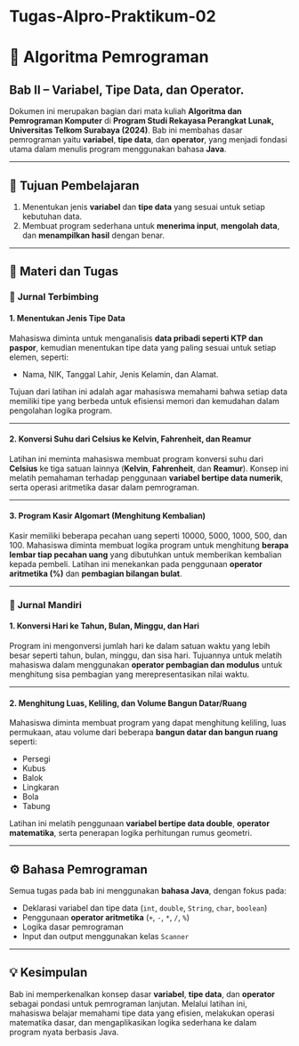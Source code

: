 # Tugas-Alpro-Praktikum-02 
# 📘 Algoritma Pemrograman 

## Bab II – Variabel, Tipe Data, dan Operator.

Dokumen ini merupakan bagian dari mata kuliah **Algoritma dan Pemrograman Komputer** di **Program Studi Rekayasa Perangkat Lunak, Universitas Telkom Surabaya (2024)**.
Bab ini membahas dasar pemrograman yaitu **variabel**, **tipe data**, dan **operator**, yang menjadi fondasi utama dalam menulis program menggunakan bahasa **Java**.

---

## 🎯 Tujuan Pembelajaran

1. Menentukan jenis **variabel** dan **tipe data** yang sesuai untuk setiap kebutuhan data.
2. Membuat program sederhana untuk **menerima input**, **mengolah data**, dan **menampilkan hasil** dengan benar.

---

## 🧠 Materi dan Tugas

### 🧩 **Jurnal Terbimbing**

#### 1. Menentukan Jenis Tipe Data

Mahasiswa diminta untuk menganalisis **data pribadi seperti KTP dan paspor**, kemudian menentukan tipe data yang paling sesuai untuk setiap elemen, seperti:

* Nama, NIK, Tanggal Lahir, Jenis Kelamin, dan Alamat.

Tujuan dari latihan ini adalah agar mahasiswa memahami bahwa setiap data memiliki tipe yang berbeda untuk efisiensi memori dan kemudahan dalam pengolahan logika program.

---

#### 2. Konversi Suhu dari Celsius ke Kelvin, Fahrenheit, dan Reamur

Latihan ini meminta mahasiswa membuat program konversi suhu dari **Celsius** ke tiga satuan lainnya (**Kelvin**, **Fahrenheit**, dan **Reamur**).
Konsep ini melatih pemahaman terhadap penggunaan **variabel bertipe data numerik**, serta operasi aritmetika dasar dalam pemrograman.

---

#### 3. Program Kasir Algomart (Menghitung Kembalian)

Kasir memiliki beberapa pecahan uang seperti 10000, 5000, 1000, 500, dan 100.
Mahasiswa diminta membuat logika program untuk menghitung **berapa lembar tiap pecahan uang** yang dibutuhkan untuk memberikan kembalian kepada pembeli.
Latihan ini menekankan pada penggunaan **operator aritmetika (%)** dan **pembagian bilangan bulat**.

---

### 🧩 **Jurnal Mandiri**

#### 1. Konversi Hari ke Tahun, Bulan, Minggu, dan Hari

Program ini mengonversi jumlah hari ke dalam satuan waktu yang lebih besar seperti tahun, bulan, minggu, dan sisa hari.
Tujuannya untuk melatih mahasiswa dalam menggunakan **operator pembagian dan modulus** untuk menghitung sisa pembagian yang merepresentasikan nilai waktu.

---

#### 2. Menghitung Luas, Keliling, dan Volume Bangun Datar/Ruang

Mahasiswa diminta membuat program yang dapat menghitung keliling, luas permukaan, atau volume dari beberapa **bangun datar dan bangun ruang** seperti:

* Persegi
* Kubus
* Balok
* Lingkaran
* Bola
* Tabung

Latihan ini melatih penggunaan **variabel bertipe data double**, **operator matematika**, serta penerapan logika perhitungan rumus geometri.

---

## ⚙️ Bahasa Pemrograman

Semua tugas pada bab ini menggunakan **bahasa Java**, dengan fokus pada:

* Deklarasi variabel dan tipe data (`int`, `double`, `String`, `char`, `boolean`)
* Penggunaan **operator aritmetika** (`+`, `-`, `*`, `/`, `%`)
* Logika dasar pemrograman
* Input dan output menggunakan kelas `Scanner`

---

## 💡 Kesimpulan

Bab ini memperkenalkan konsep dasar **variabel**, **tipe data**, dan **operator** sebagai pondasi untuk pemrograman lanjutan.
Melalui latihan ini, mahasiswa belajar memahami tipe data yang efisien, melakukan operasi matematika dasar, dan mengaplikasikan logika sederhana ke dalam program nyata berbasis Java.
